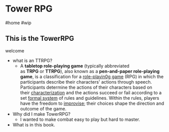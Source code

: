 # Tower RPG
#home #wip 

## This is the TowerRPG

welcome

- what is an TTRPG?
	- A **tabletop role-playing game** (typically abbreviated as **TRPG** or **TTRPG**), also known as a **pen-and-paper role-playing game**, is a classification for a [role-playin0g game](https://en.wikipedia.org/wiki/Role-playing_game "Role-playing game") (RPG) in which the participants describe their characters' actions through speech. Participants determine the actions of their characters based on their [characterization](https://en.wikipedia.org/wiki/Characterization "Characterization") and the actions succeed or fail according to a set [formal system](https://en.wikipedia.org/wiki/Role-playing_game_system "Role-playing game system") of rules and guidelines. Within the rules, players have the freedom to [improvise](https://en.wikipedia.org/wiki/Improvisation "Improvisation"); their choices shape the direction and outcome of the game.
- Why did I make TowerRPG?
	- I wanted to make combat easy to play but hard to master.
- What is in this book.